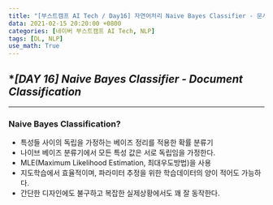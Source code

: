 ```yaml
---
title: "[부스트캠프 AI Tech / Day16] 자연어처리 Naive Bayes Classifier - 문서 분류"
data: 2021-02-15 20:20:00 +0800
categories: [네이버 부스트캠프 AI Tech, NLP]
tags: [DL, NLP]
use_math: True
---
```



## **[DAY 16] Naive Bayes Classifier - Document Classification*

---

### Naive Bayes Classification?

- 특성들 사이의 독립을 가정하는 베이즈 정리를 적용한 확률 분류기
- 나이브 베이즈 분류기에서 모든 특성 값은 서로 독립임을 가정한다.
- MLE(Maximum Likelihood Estimation, 최대우도방법)을 사용
- 지도학습에서 효율적이며, 파라미터 추정을 위한 학습데이터의 양이 적어도 가능하다.
- 간단한 디자인에도 불구하고 복잡한 실제상황에서도 꽤 잘 동작한다.